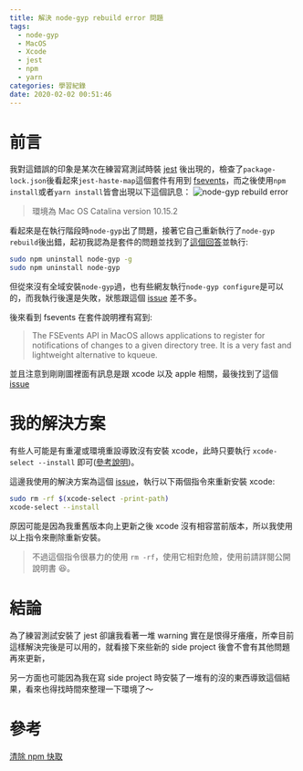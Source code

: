 ```yaml
---
title: 解決 node-gyp rebuild error 問題
tags:
  - node-gyp
  - MacOS
  - Xcode
  - jest
  - npm
  - yarn
categories: 學習紀錄
date: 2020-02-02 00:51:46
---
```


# 前言

我對這錯誤的印象是某次在練習寫測試時裝 [jest](https://jestjs.io/) 後出現的，檢查了`package-lock.json`後看起來`jest-haste-map`這個套件有用到 [fsevents](https://www.npmjs.com/package/fsevents)，而之後使用`npm install`或者`yarn install`皆會出現以下這個訊息：
![node-gyp rebuild error](https://i.imgur.com/zH6Mbzo.png)

> 環境為 Mac OS Catalina version 10.15.2

看起來是在執行階段時`node-gyp`出了問題，接著它自己重新執行了`node-gyp rebuild`後出錯，起初我認為是套件的問題並找到了[這個回答](https://github.com/nodejs/node-gyp/issues/94#issuecomment-222482140)並執行:

```sh
sudo npm uninstall node-gyp -g
sudo npm uninstall node-gyp
```

但從來沒有全域安裝`node-gyp`過，也有些網友執行`node-gyp configure`是可以的，而我執行後還是失敗，狀態跟這個 [issue](https://github.com/nodejs/node-gyp/issues/94#issuecomment-269909621) 差不多。

後來看到 fsevents 在套件說明裡有寫到:

> The FSEvents API in MacOS allows applications to register for notifications of changes to a given directory tree. It is a very fast and lightweight alternative to kqueue.

並且注意到剛剛圖裡面有訊息是跟 xcode 以及 apple 相關，最後找到了這個 [issue](https://github.com/schnerd/d3-scale-cluster/issues/7)

# 我的解決方案

有些人可能是有重灌或環境重設導致沒有安裝 xcode，此時只要執行 `xcode-select --install` 即可([參考說明](https://github.com/schnerd/d3-scale-cluster/issues/7#issuecomment-402541605))。

這邊我使用的解決方案為這個 [issue](https://github.com/schnerd/d3-scale-cluster/issues/7#issuecomment-550579897)，執行以下兩個指令來重新安裝 xcode:

```sh
sudo rm -rf $(xcode-select -print-path)
xcode-select --install
```

原因可能是因為我重舊版本向上更新之後 xcode 沒有相容當前版本，所以我使用以上指令來刪除重新安裝。

> 不過這個指令很暴力的使用 `rm -rf`，使用它相對危險，使用前請詳閱公開說明書 😆。

# 結論

為了練習測試安裝了 jest 卻讓我看著一堆 warning 實在是恨得牙癢癢，所幸目前這樣解決完後是可以用的，就看接下來些新的 side project 後會不會有其他問題再來更新，

另一方面也可能因為我在寫 side project 時安裝了一堆有的沒的東西導致這個結果，看來也得找時間來整理一下環境了～

# 參考

[清除 npm 快取](https://blog.csdn.net/XuM222222/article/details/94976298)
